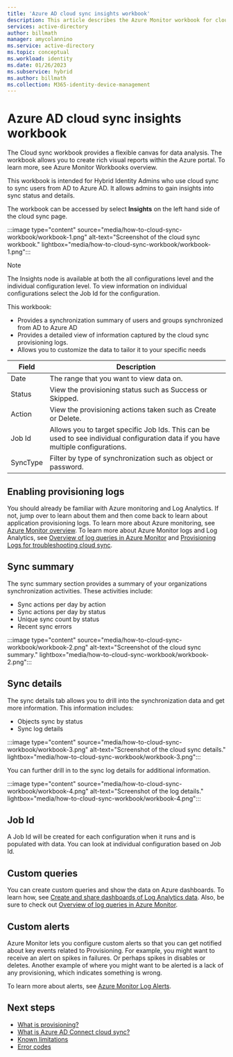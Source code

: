 ```yaml
---
title: 'Azure AD cloud sync insights workbook'
description: This article describes the Azure Monitor workbook for cloud sync.
services: active-directory
author: billmath
manager: amycolannino
ms.service: active-directory
ms.topic: conceptual
ms.workload: identity
ms.date: 01/26/2023
ms.subservice: hybrid
ms.author: billmath
ms.collection: M365-identity-device-management
---
```




# Azure AD cloud sync insights workbook
The Cloud sync workbook provides a flexible canvas for data analysis. The workbook allows you to create rich visual reports within the Azure portal. To learn more, see Azure Monitor Workbooks overview.

This workbook is intended for Hybrid Identity Admins who use cloud sync to sync users from AD to Azure AD.  It allows admins to gain insights into sync status and details.

The workbook can be accessed by select **Insights** on the left hand side of the cloud sync page.


 :::image type="content" source="media/how-to-cloud-sync-workbook/workbook-1.png" alt-text="Screenshot of the cloud sync workbook." lightbox="media/how-to-cloud-sync-workbook/workbook-1.png":::

>[!NOTE]
>The Insights node is available at both the all configurations level and the individual configuration level.  To view information on individual configurations select the Job Id for the configuration.

This workbook:

- Provides a synchronization summary of users and groups synchronized from AD to Azure AD
- Provides a detailed view of information captured by the cloud sync provisioning logs.
- Allows you to customize the data to tailor it to your specific needs



|Field|Description|
|-----|-----|
|Date|The range that you want to view data on.|
|Status|View the provisioning status such as Success or Skipped.|
|Action|View the provisioning actions taken such as Create or Delete.|
|Job Id|Allows you to target specific Job Ids.  This can be used to see individual configuration data if you have multiple configurations.|
|SyncType|Filter by type of synchronization such as object or password.|


## Enabling provisioning logs

You should already be familiar with Azure monitoring and Log Analytics. If not, jump over to learn about them and then come back to learn about application provisioning logs. To learn more about Azure monitoring, see [Azure Monitor overview](../../../azure-monitor/overview.md). To learn more about Azure Monitor logs and Log Analytics, see [Overview of log queries in Azure Monitor](../../../azure-monitor/logs/log-query-overview.md) and [Provisioning Logs for troubleshooting cloud sync](how-to-troubleshoot.md).

## Sync summary  
The sync summary section provides a summary of your organizations synchronization activities.  These activities include:
   - Sync actions per day by action
   - Sync actions per day by status
   - Unique sync count by status
   - Recent sync errors



 :::image type="content" source="media/how-to-cloud-sync-workbook/workbook-2.png" alt-text="Screenshot of the cloud sync summary." lightbox="media/how-to-cloud-sync-workbook/workbook-2.png":::


## Sync details
The sync details tab allows you to drill into the synchronization data and get more information.  This information includes:
   - Objects sync by status
   - Sync log details
 
 :::image type="content" source="media/how-to-cloud-sync-workbook/workbook-3.png" alt-text="Screenshot of the cloud sync details." lightbox="media/how-to-cloud-sync-workbook/workbook-3.png":::

You can further drill in to the sync log details for additional information.

  :::image type="content" source="media/how-to-cloud-sync-workbook/workbook-4.png" alt-text="Screenshot of the log details." lightbox="media/how-to-cloud-sync-workbook/workbook-4.png":::

## Job Id
A Job Id will be created for each configuration when it runs and is populated with data.  You can look at individual configuration based on Job Id.   



## Custom queries

You can create custom queries and show the data on Azure dashboards. To learn how, see [Create and share dashboards of Log Analytics data](../../../azure-monitor/logs/get-started-queries.md). Also, be sure to check out [Overview of log queries in Azure Monitor](../../../azure-monitor/logs/log-query-overview.md).

## Custom alerts

Azure Monitor lets you configure custom alerts so that you can get notified about key events related to Provisioning. For example, you might want to receive an alert on spikes in failures. Or perhaps spikes in disables or deletes. Another example of where you might want to be alerted is a lack of any provisioning, which indicates something is wrong.

To learn more about alerts, see [Azure Monitor Log Alerts](../../../azure-monitor/alerts/alerts-log.md).

## Next steps 

- [What is provisioning?](../what-is-provisioning.md)
- [What is Azure AD Connect cloud sync?](what-is-cloud-sync.md)
- [Known limitations](how-to-prerequisites.md#known-limitations)
- [Error codes](reference-error-codes.md)